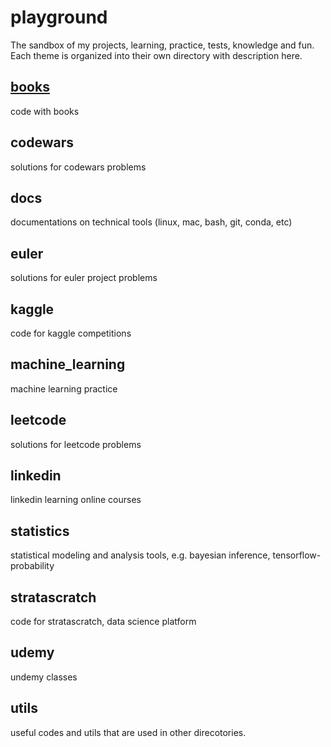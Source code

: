 # playgroundThe sandbox of my projects, learning, practice, tests, knowledge and fun. Each theme is organized into their own directory with description here. ## [books](books)code with books## codewarssolutions for codewars problems## docsdocumentations on technical tools (linux, mac, bash, git, conda, etc)## euler solutions for euler project problems## kagglecode for kaggle competitions## machine_learningmachine learning practice## leetcodesolutions for leetcode problems## linkedinlinkedin learning online courses## statisticsstatistical modeling and analysis tools, e.g. bayesian inference, tensorflow-probability## stratascratchcode for stratascratch, data science platform## udemyundemy classes## utilsuseful codes and utils that are used in other direcotories. 
